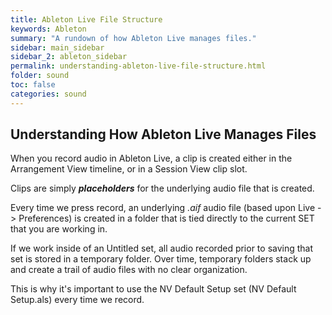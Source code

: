 ```yaml
---
title: Ableton Live File Structure
keywords: Ableton
summary: "A rundown of how Ableton Live manages files."
sidebar: main_sidebar
sidebar_2: ableton_sidebar
permalink: understanding-ableton-live-file-structure.html
folder: sound
toc: false
categories: sound
---
```


## Understanding How Ableton Live Manages Files

When you record audio in Ableton Live, a clip is created either in the Arrangement View timeline, or in a Session View clip slot.

Clips are simply _**placeholders**_ for the underlying audio file that is created.

Every time we press record, an underlying *.aif* audio file (based upon Live -> Preferences) is created in a folder that is tied directly to the current SET that you are working in.

If we work inside of an Untitled set, all audio recorded prior to saving that set is stored in a temporary folder.  Over time, temporary folders stack up and create a trail of audio files with no clear organization.

This is why it's important to use the NV Default Setup set (NV Default Setup.als) every time we record.
